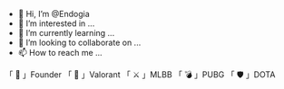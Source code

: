 - 👋 Hi, I’m @Endogia
- 👀 I’m interested in ...
- 🌱 I’m currently learning ...
- 💞️ I’m looking to collaborate on ...
- 📫 How to reach me ...

<!---
Endogia/Endogia is a ✨ special ✨ repository because its `README.md` (this file) appears on your GitHub profile.
You can click the Preview link to take a look at your changes.
--->

「 👑 」Founder
「 🔫 」Valorant
「 ⚔️ 」MLBB
「 💣 」PUBG
「 🛡 」DOTA
